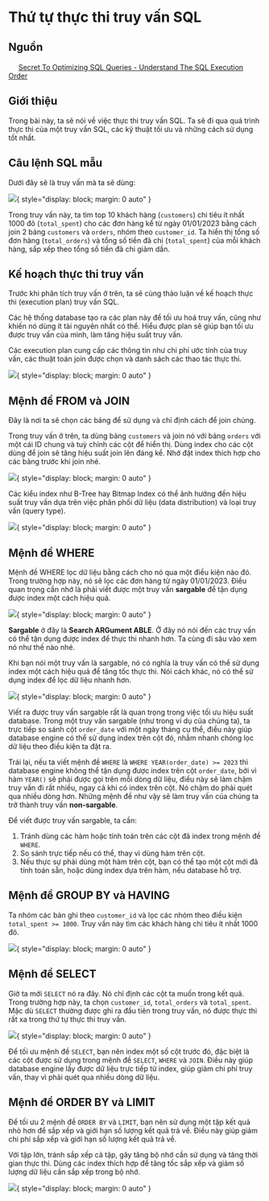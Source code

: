 # Thứ tự thực thi truy vấn SQL

## Nguồn

<img src="../../../img/bytebytego.png" width="16" height="16"/> [Secret To Optimizing SQL Queries - Understand The SQL Execution Order](https://www.youtube.com/watch?v=BHwzDmr6d7s)

## Giới thiệu

Trong bài này, ta sẽ nói về việc thực thi truy vấn SQL. Ta sẽ đi qua quá trình thực thi của một truy vấn SQL, các kỹ thuật tối ưu và những cách sử dụng tốt nhất.

## Câu lệnh SQL mẫu

Dưới đây sẽ là truy vấn mà ta sẽ dùng:

![](figure1.png){ style="display: block; margin: 0 auto" }

Trong truy vấn này, ta tìm top 10 khách hàng (`customers`) chi tiêu ít nhất 1000 đô (`total_spent`) cho các đơn hàng kể từ ngày 01/01/2023 bằng cách join 2 bảng `customers` và `orders`, nhóm theo ``customer_id``. Ta hiển thị tổng số đơn hàng (`total_orders`) và tổng số tiền đã chi (`total_spent`) của mỗi khách hàng, sắp xếp theo tổng số tiền đã chi giảm dần.

## Kế hoạch thực thi truy vấn

Trước khi phân tích truy vấn ở trên, ta sẽ cùng thảo luận về kế hoạch thực thi (execution plan) truy vấn SQL.

Các hệ thống database tạo ra các plan này để tối ưu hoá truy vấn, cũng như khiến nó dùng ít tài nguyên nhất có thể. Hiểu được plan sẽ giúp bạn tối ưu được truy vấn của mình, làm tăng hiệu suất truy vấn.

Các execution plan cung cấp các thông tin như chi phí ước tính của truy vấn, các thuật toán join được chọn và danh sách các thao tác thực thi.

![](figure2.png){ style="display: block; margin: 0 auto" }

## Mệnh đề FROM và JOIN

Đây là nơi ta sẽ chọn các bảng để sử dụng và chỉ định cách để join chúng.

Trong truy vấn ở trên, ta dùng bảng `customers` và join nó với bảng `orders` với một cái ID chung và tuỳ chỉnh các cột để hiển thị. Dùng index cho các cột dùng để join sẽ tăng hiệu suất join lên đáng kể. Nhớ đặt index thích hợp cho các bảng trước khi join nhé.

![](figure3.png){ style="display: block; margin: 0 auto" }

Các kiểu index như B-Tree hay Bitmap Index có thể ảnh hưởng đến hiệu suất truy vấn dựa trên việc phân phối dữ liệu (data distribution) và loại truy vấn (query type).

![](figure4.png){ style="display: block; margin: 0 auto" }

## Mệnh đề WHERE

Mệnh đề WHERE lọc dữ liệu bằng cách cho nó qua một điều kiện nào đó. Trong trường hợp này, nó sẽ lọc các đơn hàng từ ngày 01/01/2023. Điều quan trọng cần nhớ là phải viết được một truy vấn **sargable** để tận dụng được index một cách hiệu quả.

![](figure5.png){ style="display: block; margin: 0 auto" }

**Sargable** ở đây là **Search ARGument ABLE**. Ở đây nó nói đến các truy vấn có thể tận dụng được index để thực thi nhanh hơn. Ta cùng đi sâu vào xem nó như thế nào nhé.

Khi bạn nói một truy vấn là sargable, nó có nghĩa là truy vấn có thể sử dụng index một cách hiệu quả để tăng tốc thực thi. Nói cách khác, nó có thể sử dụng index để lọc dữ liệu nhanh hơn. 

![](figure6.png){ style="display: block; margin: 0 auto" }

Viết ra được truy vấn sargable rất là quan trọng trong việc tối ưu hiệu suất database. Trong một truy vấn sargable (như trong ví dụ của chúng ta), ta trực tiếp so sánh cột `order_date` với một ngày tháng cụ thể, điều này giúp database engine có thể sử dụng index trên cột đó, nhằm nhanh chóng lọc dữ liệu theo điều kiện ta đặt ra.

Trái lại, nếu ta viết mệnh đề `WHERE` là `WHERE YEAR(order_date) >= 2023` thì database engine không thể tận dụng được index trên cột `order_date`, bởi vì hàm `YEAR()` sẽ phải được gọi trên mỗi dòng dữ liệu, điều này sẽ làm chậm truy vấn đi rất nhiều, ngay cả khi có index trên cột. Nó chậm do phải quét qua nhiều dòng hơn. Những mệnh đề như vậy sẽ làm truy vấn của chúng ta trở thành truy vấn **non-sargable**.

Để viết được truy vấn sargable, ta cần:

1. Tránh dùng các hàm hoặc tính toán trên các cột đã index trong mệnh đề `WHERE`.
2. So sánh trực tiếp nếu có thể, thay vì dùng hàm trên cột.
3. Nếu thực sự phải dùng một hàm trên cột, bạn có thể tạo một cột mới đã tính toán sẵn, hoặc dùng index dựa trên hàm, nếu database hỗ trợ.

## Mệnh đề GROUP BY và HAVING

Ta nhóm các bản ghi theo `customer_id` và lọc các nhóm theo điều kiện `total_spent >= 1000`. Truy vấn này tìm các khách hàng chi tiêu ít nhất 1000 đô.

![](figure7.png){ style="display: block; margin: 0 auto" }

## Mệnh đề SELECT

Giờ ta mới `SELECT` nó ra đây. Nó chỉ định các cột ta muốn trong kết quả. Trong trường hợp này, ta chọn `customer_id`, `total_orders` và `total_spent`. Mặc dù `SELECT` thường được ghi ra đầu tiên trong truy vấn, nó được thực thi rất xa trong thứ tự thực thi truy vấn.

![](figure8.png){ style="display: block; margin: 0 auto" }

Để tối ưu mệnh đề `SELECT`, bạn nên index một số cột trước đó, đặc biệt là các cột được sử dụng trong mệnh đề `SELECT`, `WHERE` và `JOIN`. Điều này giúp database engine lấy được dữ liệu trực tiếp từ index, giúp giảm chi phí truy vấn, thay vì phải quét qua nhiều dòng dữ liệu.

## Mệnh đề ORDER BY và LIMIT

Để tối ưu 2 mệnh đề `ORDER BY` và `LIMIT`, bạn nên sử dụng một tập kết quả nhỏ hơn để sắp xếp và giới hạn số lượng kết quả trả về. Điều này giúp giảm chi phí sắp xếp và giới hạn số lượng kết quả trả về.

Với tập lớn, tránh sắp xếp cả tập, gây tăng bộ nhớ cần sử dụng và tăng thời gian thực thi. Dùng các index thích hợp để tăng tốc sắp xếp và giảm số lượng dữ liệu cần sắp xếp trong bộ nhớ.

![](figure1.png){ style="display: block; margin: 0 auto" }
